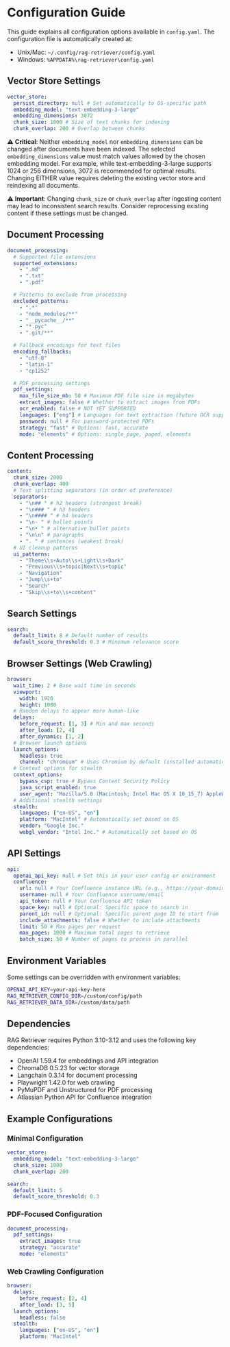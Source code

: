# Configuration Guide

This guide explains all configuration options available in `config.yaml`. The configuration file is automatically created at:

- Unix/Mac: `~/.config/rag-retriever/config.yaml`
- Windows: `%APPDATA%\rag-retriever\config.yaml`

## Vector Store Settings

```yaml
vector_store:
  persist_directory: null # Set automatically to OS-specific path
  embedding_model: "text-embedding-3-large"
  embedding_dimensions: 3072
  chunk_size: 1000 # Size of text chunks for indexing
  chunk_overlap: 200 # Overlap between chunks
```

⚠️ **Critical**: Neither `embedding_model` nor `embedding_dimensions` can be changed after documents have been indexed. The selected `embedding_dimensions` value must match values allowed by the chosen embedding model. For example, while text-embedding-3-large supports 1024 or 256 dimensions, 3072 is recommended for optimal results. Changing EITHER value requires deleting the existing vector store and reindexing all documents.

⚠️ **Important**: Changing `chunk_size` or `chunk_overlap` after ingesting content may lead to inconsistent search results. Consider reprocessing existing content if these settings must be changed.

## Document Processing

```yaml
document_processing:
  # Supported file extensions
  supported_extensions:
    - ".md"
    - ".txt"
    - ".pdf"

  # Patterns to exclude from processing
  excluded_patterns:
    - ".*"
    - "node_modules/**"
    - "__pycache__/**"
    - "*.pyc"
    - ".git/**"

  # Fallback encodings for text files
  encoding_fallbacks:
    - "utf-8"
    - "latin-1"
    - "cp1252"

  # PDF processing settings
  pdf_settings:
    max_file_size_mb: 50 # Maximum PDF file size in megabytes
    extract_images: false # Whether to extract images from PDFs
    ocr_enabled: false # NOT YET SUPPORTED
    languages: ["eng"] # Languages for text extraction (future OCR support)
    password: null # For password-protected PDFs
    strategy: "fast" # Options: fast, accurate
    mode: "elements" # Options: single_page, paged, elements
```

## Content Processing

```yaml
content:
  chunk_size: 2000
  chunk_overlap: 400
  # Text splitting separators (in order of preference)
  separators:
    - "\n## " # h2 headers (strongest break)
    - "\n### " # h3 headers
    - "\n#### " # h4 headers
    - "\n- " # bullet points
    - "\n• " # alternative bullet points
    - "\n\n" # paragraphs
    - ". " # sentences (weakest break)
  # UI cleanup patterns
  ui_patterns:
    - "Theme\\s+Auto\\s+Light\\s+Dark"
    - "Previous\\s+topic|Next\\s+topic"
    - "Navigation"
    - "Jump\\s+to"
    - "Search"
    - "Skip\\s+to\\s+content"
```

## Search Settings

```yaml
search:
  default_limit: 8 # Default number of results
  default_score_threshold: 0.3 # Minimum relevance score
```

## Browser Settings (Web Crawling)

```yaml
browser:
  wait_time: 2 # Base wait time in seconds
  viewport:
    width: 1920
    height: 1080
  # Random delays to appear more human-like
  delays:
    before_request: [1, 3] # Min and max seconds
    after_load: [2, 4]
    after_dynamic: [1, 2]
  # Browser launch options
  launch_options:
    headless: true
    channel: "chromium" # Uses Chromium by default (installed automatically)
  # Context options for stealth
  context_options:
    bypass_csp: true # Bypass Content Security Policy
    java_script_enabled: true
    user_agent: "Mozilla/5.0 (Macintosh; Intel Mac OS X 10_15_7) AppleWebKit/537.36 (KHTML, like Gecko) Chrome/120.0.0.0 Safari/537.36"
  # Additional stealth settings
  stealth:
    languages: ["en-US", "en"]
    platform: "MacIntel" # Automatically set based on OS
    vendor: "Google Inc."
    webgl_vendor: "Intel Inc." # Automatically set based on OS
```

## API Settings

```yaml
api:
  openai_api_key: null # Set this in your user config or environment
  confluence:
    url: null # Your Confluence instance URL (e.g., https://your-domain.atlassian.net)
    username: null # Your Confluence username/email
    api_token: null # Your Confluence API token
    space_key: null # Optional: Specific space to search in
    parent_id: null # Optional: Specific parent page ID to start from
    include_attachments: false # Whether to include attachments
    limit: 50 # Max pages per request
    max_pages: 1000 # Maximum total pages to retrieve
    batch_size: 50 # Number of pages to process in parallel
```

## Environment Variables

Some settings can be overridden with environment variables:

```bash
OPENAI_API_KEY=your-api-key-here
RAG_RETRIEVER_CONFIG_DIR=/custom/config/path
RAG_RETRIEVER_DATA_DIR=/custom/data/path
```

## Dependencies

RAG Retriever requires Python 3.10-3.12 and uses the following key dependencies:

- OpenAI 1.59.4 for embeddings and API integration
- ChromaDB 0.5.23 for vector storage
- Langchain 0.3.14 for document processing
- Playwright 1.42.0 for web crawling
- PyMuPDF and Unstructured for PDF processing
- Atlassian Python API for Confluence integration

## Example Configurations

### Minimal Configuration

```yaml
vector_store:
  embedding_model: "text-embedding-3-large"
  chunk_size: 1000
  chunk_overlap: 200

search:
  default_limit: 5
  default_score_threshold: 0.3
```

### PDF-Focused Configuration

```yaml
document_processing:
  pdf_settings:
    extract_images: true
    strategy: "accurate"
    mode: "elements"
```

### Web Crawling Configuration

```yaml
browser:
  delays:
    before_request: [2, 4]
    after_load: [3, 5]
  launch_options:
    headless: false
  stealth:
    languages: ["en-US", "en"]
    platform: "MacIntel"
```
